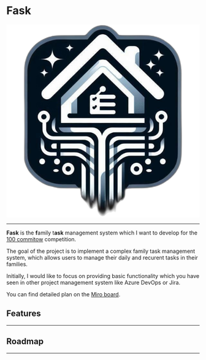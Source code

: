 # Fask

<div align="center">

  ![image info](./docs/assets/logo.png)

</div>

---

**Fask** is the **f**amily t**ask** management system which I want to develop for the [100 commitow](https://100commitow.pl/) competition. 

The goal of the project is to implement a complex family task management system, which allows users to manage their daily and recurent tasks in their families.  

Initially, I would like to focus on providing basic functionality which you have seen in other project management system like Azure DevOps or Jira. 

You can find detailed plan on the [Miro board](https://miro.com/app/board/uXjVNl67_8U=/?share_link_id=909566077735).

## Features

---

## Roadmap

---
